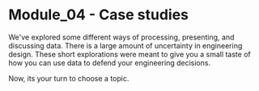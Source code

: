 # Module_04 - Case studies

We've explored some different ways of processing, presenting, and
discussing data. There is a large amount of uncertainty in engineering
design. These short explorations were meant to give you a small taste of
how you can use data to defend your engineering decisions. 

Now, its your turn to choose a topic. 
